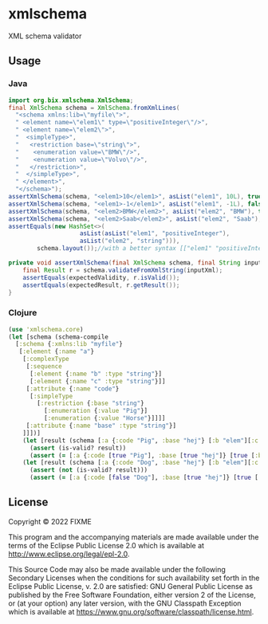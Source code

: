 # xmlschema

XML schema validator

## Usage


### Java
```java
import org.bix.xmlschema.XmlSchema;
final XmlSchema schema = XmlSchema.fromXmlLines(
  "<schema xmlns:lib=\"myfile\">",
  " <element name=\"elem1\" type=\"positiveInteger\"/>",
  " <element name=\"elem2\">",
  "  <simpleType>",
  "   <restriction base=\"string\">",
  "    <enumeration value=\"BMW\"/>",
  "    <enumeration value=\"Volvo\"/>",
  "   </restriction>",
  "  </simpleType>",
  " </element>",
  "</schema>");
assertXmlSchema(schema, "<elem1>10</elem1>", asList("elem1", 10L), true);
assertXmlSchema(schema, "<elem1>-1</elem1>", asList("elem1", -1L), false); 
assertXmlSchema(schema, "<elem2>BMW</elem2>", asList("elem2", "BMW"), true); 
assertXmlSchema(schema, "<elem2>Saab</elem2>", asList("elem2", "Saab"), false); 
assertEquals(new HashSet<>(
		            asList(asList("elem1", "positiveInteger"),
		            asList("elem2", "string"))), 
		schema.layout());//with a better syntax [["elem1" "positiveInteger"]["elem2" "string"]]

private void assertXmlSchema(final XmlSchema schema, final String inputXml, final List<Object> expectedResult, final boolean expectedValidity) {
	final Result r = schema.validateFromXmlString(inputXml);
	assertEquals(expectedValidity, r.isValid());
	assertEquals(expectedResult, r.getResult());
}

```

### Clojure

```clojure
(use 'xmlschema.core)
(let [schema (schema-compile 
  [:schema {:xmlns:lib "myfile"}
   [:element {:name "a"}
    [:complexType
     [:sequence
      [:element {:name "b" :type "string"}]
      [:element {:name "c" :type "string"}]]
     [:attribute {:name "code"}
      [:simpleType
        [:restriction {:base "string"}
          [:enumeration {:value "Pig"}]
          [:enumeration {:value "Horse"}]]]]
     [:attribute {:name "base" :type "string"}]
    ]]])]
    (let [result (schema [:a {:code "Pig", :base "hej"} [:b "elem"][:c "celem"]])]
      (assert (is-valid? result))
      (assert (= [:a {:code [true "Pig"], :base [true "hej"]} [true [:b [true "elem"]][:c [true "celem"]]]] result)))
    (let [result (schema [:a {:code "Dog", :base "hej"} [:b "elem"][:c "celem"]])]
      (assert (not (is-valid? result)))
      (assert (= [:a {:code [false "Dog"], :base [true "hej"]} [true [:b [true "elem"]][:c [true "celem"]]]] result))))

```


## License

Copyright © 2022 FIXME

This program and the accompanying materials are made available under the
terms of the Eclipse Public License 2.0 which is available at
http://www.eclipse.org/legal/epl-2.0.

This Source Code may also be made available under the following Secondary
Licenses when the conditions for such availability set forth in the Eclipse
Public License, v. 2.0 are satisfied: GNU General Public License as published by
the Free Software Foundation, either version 2 of the License, or (at your
option) any later version, with the GNU Classpath Exception which is available
at https://www.gnu.org/software/classpath/license.html.
